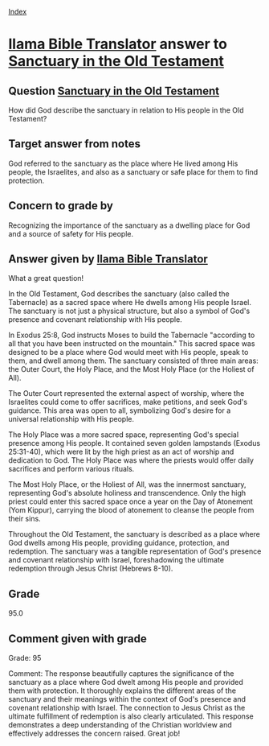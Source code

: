
[Index](../../index.md)
# [llama Bible Translator](../../answering_models/llama_Bible_Translator.md) answer to [Sanctuary in the Old Testament](../../questions/Sanctuary_in_the_Old_Testament.md)

## Question [Sanctuary in the Old Testament](../../questions/Sanctuary_in_the_Old_Testament.md)
How did God describe the sanctuary in relation to His people in the Old Testament?

## Target answer from notes
God referred to the sanctuary as the place where He lived among His people, the Israelites, and also as a sanctuary or safe place for them to find protection.

## Concern to grade by
Recognizing the importance of the sanctuary as a dwelling place for God and a source of safety for His people.

## Answer given by [llama Bible Translator](../../answering_models/llama_Bible_Translator.md)
What a great question!

In the Old Testament, God describes the sanctuary (also called the Tabernacle) as a sacred space where He dwells among His people Israel. The sanctuary is not just a physical structure, but also a symbol of God's presence and covenant relationship with His people.

In Exodus 25:8, God instructs Moses to build the Tabernacle "according to all that you have been instructed on the mountain." This sacred space was designed to be a place where God would meet with His people, speak to them, and dwell among them. The sanctuary consisted of three main areas: the Outer Court, the Holy Place, and the Most Holy Place (or the Holiest of All).

The Outer Court represented the external aspect of worship, where the Israelites could come to offer sacrifices, make petitions, and seek God's guidance. This area was open to all, symbolizing God's desire for a universal relationship with His people.

The Holy Place was a more sacred space, representing God's special presence among His people. It contained seven golden lampstands (Exodus 25:31-40), which were lit by the high priest as an act of worship and dedication to God. The Holy Place was where the priests would offer daily sacrifices and perform various rituals.

The Most Holy Place, or the Holiest of All, was the innermost sanctuary, representing God's absolute holiness and transcendence. Only the high priest could enter this sacred space once a year on the Day of Atonement (Yom Kippur), carrying the blood of atonement to cleanse the people from their sins.

Throughout the Old Testament, the sanctuary is described as a place where God dwells among His people, providing guidance, protection, and redemption. The sanctuary was a tangible representation of God's presence and covenant relationship with Israel, foreshadowing the ultimate redemption through Jesus Christ (Hebrews 8-10).

## Grade
95.0

## Comment given with grade
Grade: 95

Comment: The response beautifully captures the significance of the sanctuary as a place where God dwelt among His people and provided them with protection. It thoroughly explains the different areas of the sanctuary and their meanings within the context of God's presence and covenant relationship with Israel. The connection to Jesus Christ as the ultimate fulfillment of redemption is also clearly articulated. This response demonstrates a deep understanding of the Christian worldview and effectively addresses the concern raised. Great job!
